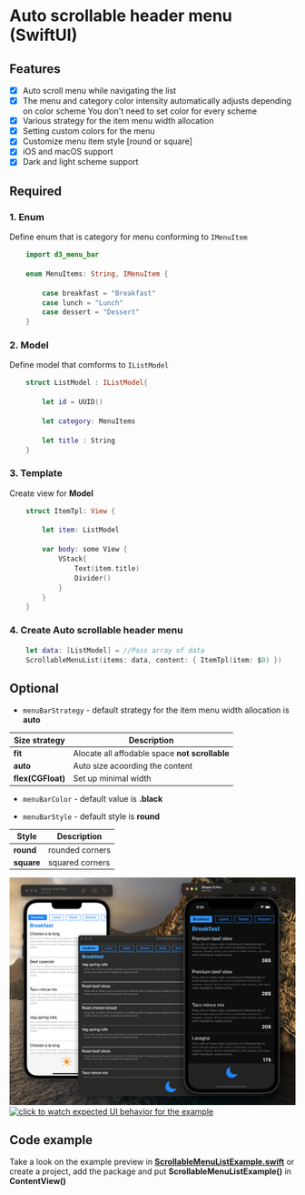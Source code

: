 # Auto scrollable header menu (SwiftUI)

## Features
- [x] Auto scroll menu while navigating the list
- [x] The menu and category color intensity automatically adjusts depending on color scheme 
    You don't need to set color for every scheme
- [x] Various strategy for the item menu width allocation
- [x] Setting custom colors for the menu
- [x] Customize menu item style [round or square]
- [x] iOS and macOS support
- [x] Dark and light scheme support

## Required

### 1. Enum
Define enum that is category for menu conforming to ```IMenuItem```

```Swift 
    import d3_menu_bar

    enum MenuItems: String, IMenuItem {

        case breakfast = "Breakfast"        
        case lunch = "Lunch"        
        case dessert = "Dessert"
    }
```

### 2. Model 
Define model that comforms to ```IListModel```
```Swift 
    struct ListModel : IListModel{
        
        let id = UUID()
        
        let category: MenuItems
        
        let title : String
    }
```

### 3. Template 
Create view for **Model**
```Swift 
    struct ItemTpl: View {

        let item: ListModel

        var body: some View {
            VStack{
                Text(item.title)
                Divider()
            }
        }
    }
```

### 4. Create Auto scrollable header menu

```Swift 
    let data: [ListModel] = //Pass array of data
    ScrollableMenuList(items: data, content: { ItemTpl(item: $0) })
```

## Optional

* `menuBarStrategy` - default strategy for the item menu width allocation is **auto**

| Size strategy | Description |
| --- | --- |
|**fit**| Alocate all affodable space **not scrollable**|
|**auto**| Auto size acoording the content |
|**flex(CGFloat)**| Set up minimal width|

* `menuBarColor` - default value is **.black**

* `menuBarStyle` - default style is **round**

| Style | Description |
| --- | --- |
|**round**| rounded corners |
|**square**| squared corners |

[![click to watch expected UI behavior for the example](https://github.com/The-Igor/d3-scrollable-menu-list/blob/main/Sources/img/img.png)](https://youtu.be/D0BTNvkSG3U)
[![click to watch expected UI behavior for the example](https://github.com/The-Igor/d3-scrollable-menu-list/blob/main/Sources/img/scroll.gif)](https://youtu.be/D0BTNvkSG3U)
## Code example

Take a look on the example preview in [**ScrollableMenuListExample.swift**](https://github.com/The-Igor/d3-scrollable-menu-list/blob/main/Sources/d3-scrollable-menu-list/example/ScrollableMenuListExample.swift) or create a project, add the package and put **ScrollableMenuListExample()** in **ContentView()**
